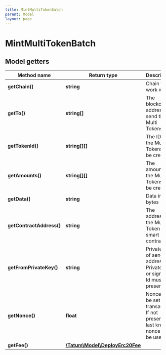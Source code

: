 ```yaml
---
title: MintMultiTokenBatch
parent: Model
layout: page
---
```


# MintMultiTokenBatch

## Model getters

Method name | Return type | Description | Notes
------------ | ------------- | ------------- | -------------
**getChain()** | **string** | Chain to work with. | ex.: `ETH`
**getTo()** | **string[]** | The blockchain address to send the Multi Tokens to. | ex.: `[&quot;0x687422eEA2cB73B5d3e242bA5456b782919AFc85&quot;]`
**getTokenId()** | **string[][]** | The IDs of the Multi Tokens to be created. | ex.: `[[&quot;100000&quot;,&quot;100001&quot;]]`
**getAmounts()** | **string[][]** | The amounts of the Multi Tokens to be created. | ex.: `[[&quot;100&quot;,&quot;100&quot;]]`
**getData()** | **string** | Data in bytes | ex.: `0x1234` [optional]
**getContractAddress()** | **string** | The address of the Multi Token smart contract | ex.: `0x687422eEA2cB73B5d3e242bA5456b782919AFc85`
**getFromPrivateKey()** | **string** | Private key of sender address. Private key, or signature Id must be present. | ex.: `0x05e150c73f1920ec14caa1e0b6aa09940899678051a78542840c2668ce5080c2`
**getNonce()** | **float** | Nonce to be set to transaction. If not present, last known nonce will be used. | ex.: `null` [optional]
**getFee()** | [**\Tatum\Model\DeployErc20Fee**](../DeployErc20Fee) |  | ex.: `null` [optional]

